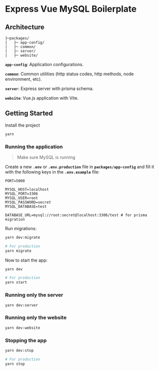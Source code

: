 # Express Vue MySQL Boilerplate

## Architecture

```text
├─packages/
|   ├─ app-config/
|   ├─ common/
|   ├─ server/
|   ├─ website/
```

**`app-config`**: Application configurations.

**`common`**: Common utilities (http status codes, http methods, node environment, etc).

**`server`**: Express server with prisma schema.

**`website`**: Vue.js application with Vite.


## Getting Started

Install the project

```bash
yarn
```

### Running the application

> Make sure MySQL is running

Create a new **`.env`** or **`.env.production`** file in **`packages/app-config`** and fill it with the following keys in the **`.env.example`** file:

```text
PORT=5000

MYSQL_HOST=localhost
MYSQL_PORT=3306
MYSQL_USER=root
MYSQL_PASSWORD=secret
MYSQL_DATABASE=test

DATABASE_URL=mysql://root:secret@localhost:3306/test # for prisma migration
```

Run migrations:

```bash
yarn dev:migrate

# For production
yarn migrate
```

Now to start the app:

```bash
yarn dev

# For production
yarn start
```

### Running only the server

```bash
yarn dev:server
```

### Running only the website

```bash
yarn dev:website
```

### Stopping the app

```bash
yarn dev:stop

# For production
yarn stop
```